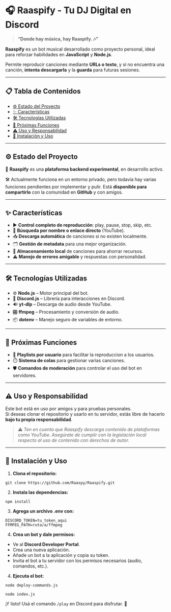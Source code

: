 # 🎧 **Raaspify** - Tu DJ Digital en Discord

> **“Donde hay música, hay Raaspify. 🎶”**

**Raaspify** es un bot musical desarrollado como proyecto personal, ideal para reforzar habilidades en **JavaScript** y **Node.js**.

Permite reproducir canciones mediante **URLs o texto**, y si no encuentra una canción, **intenta descargarla** y la **guarda** para futuras sesiones.

---

## 📋 Tabla de Contenidos

- [⚙️ Estado del Proyecto](#️-estado-del-proyecto)
- [✨ Características](#-características)
- [🛠️ Tecnologías Utilizadas](#️-tecnologías-utilizadas)
- [🚧 Próximas Funciones](#-próximas-funciones)
- [⚠️ Uso y Responsabilidad](#-uso-y-responsabilidad)
- [🔧 Instalación y Uso](#-instalación-y-uso)

---

## ⚙️ Estado del Proyecto

🧪 **Raaspify** es una **plataforma backend experimental**, en desarrollo activo.

🛠️ Actualmente funciona en un entorno privado, pero todavía hay varias funciones pendientes por implementar y pulir. Está **disponible para compartirlo** con la comunidad en **GitHub** y con amigos.

---

## ✨ Características

- ▶️ **Control completo de reproducción**: play, pause, stop, skip, etc.
- 🔎 **Búsqueda por nombre o enlace directo** (YouTube).
- 📥 **Descarga automática** de canciones si no existen localmente.
- 🗂️ **Gestión de metadata** para una mejor organización.
- 💾 **Almacenamiento local** de canciones para ahorrar recursos.
- ⚠️ **Manejo de errores amigable** y respuestas con personalidad.

---

## 🛠️ Tecnologías Utilizadas

- ⚙️ **Node.js** – Motor principal del bot.
- 🤖 **Discord.js** – Librería para interacciones en Discord.
- 🔊 **yt-dlp** – Descarga de audio desde YouTube.
- 🎛️ **ffmpeg** – Procesamiento y conversión de audio.
- 📦 **dotenv** – Manejo seguro de variables de entorno.

---

## 🚧 Próximas Funciones

- 📜 **Playlists por usuario** para facilitar la reproduccion a los usuarios.
- ⏱️ **Sistema de colas** para gestionar varias canciones.
- 🛡️ **Comandos de moderación** para controlar el uso del bot en servidores.

---

## ⚠️ Uso y Responsabilidad

Este bot está en uso por amigos y para pruebas personales.  
Si deseas clonar el repositorio y usarlo en tu servidor, estás libre de hacerlo **bajo tu propia responsabilidad**.

> ⚠️ *Ten en cuenta que Raaspify descarga contenido de plataformas como YouTube. Asegúrate de cumplir con la legislación local respecto al uso de contenido con derechos de autor.*

---

## 🔧 Instalación y Uso

1. **Clona el repositorio:**
```
git clone https://github.com/Raaspy/Raaspify.git
```

2. **Instala las dependencias:**
```
npm install
```
3. **Agrega un archivo .env con:**
```
DISCORD_TOKEN=tu_token_aqui
FFMPEG_PATH=ruta/a/ffmpeg
```
4. **Crea un bot y dale permisos:**
- Ve al **Discord Developer Portal**.
- Crea una nueva aplicación.
- Añade un bot a la aplicación y copia su token.
- Invita el bot a tu servidor con los permisos necesarios (audio, comandos, etc.).

4. **Ejecuta el bot:**
```
node deploy-commands.js
```
```
node index.js
```
¡Y listo! Usá el comando `/play` en Discord para disfrutar. 🚀

